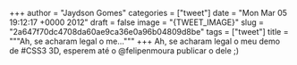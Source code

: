 
+++
author = "Jaydson Gomes"
categories = ["tweet"]
date = "Mon Mar 05 19:12:17 +0000 2012"
draft = false
image = "{TWEET_IMAGE}"
slug = "2a647f70dc4708da60ae9ca36e0a96b04809d8be"
tags = ["tweet"]
title = """Ah, se acharam legal o me..."""
+++
Ah, se acharam legal o meu demo de #CSS3 3D, esperem até o @felipenmoura publicar o dele ;)
